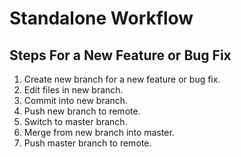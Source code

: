 # Standalone Workflow

## Steps For a New Feature or Bug Fix

1. Create new branch for a new feature or bug fix.
1. Edit files in new branch.
1. Commit into new branch.
1. Push new branch to remote.
1. Switch to master branch.
1. Merge from new branch into master.
1. Push master branch to remote.
